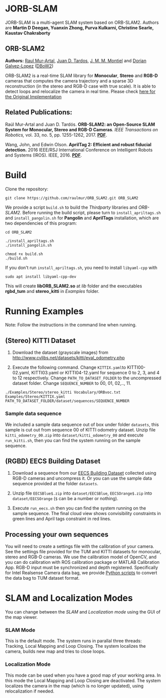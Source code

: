 # JORB-SLAM
JORB-SLAM is a multi-agent SLAM system based on ORB-SLAM2. Authors are **Martin D Deegan, Yuanxin Zhong, Purva Kulkarni, Christine Searle, Kaustav Chakraborty**

## ORB-SLAM2
**Authors:** [Raul Mur-Artal](http://webdiis.unizar.es/~raulmur/), [Juan D. Tardos](http://webdiis.unizar.es/~jdtardos/), [J. M. M. Montiel](http://webdiis.unizar.es/~josemari/) and [Dorian Galvez-Lopez](http://doriangalvez.com/) ([DBoW2](https://github.com/dorian3d/DBoW2))

ORB-SLAM2 is a real-time SLAM library for **Monocular**, **Stereo** and **RGB-D** cameras that computes the camera trajectory and a sparse 3D reconstruction (in the stereo and RGB-D case with true scale). It is able to detect loops and relocalize the camera in real time. Please check [here for the Original Implementation](https://github.com/raulmur/ORB_SLAM2)

## Related Publications:

Raúl Mur-Artal and Juan D. Tardós. **ORB-SLAM2: an Open-Source SLAM System for Monocular, Stereo and RGB-D Cameras**. *IEEE Transactions on Robotics,* vol. 33, no. 5, pp. 1255-1262, 2017. **[PDF](https://128.84.21.199/pdf/1610.06475.pdf)**.

Wang, John, and Edwin Olson. **AprilTag 2: Efficient and robust fiducial detection.** 2016 IEEE/RSJ International Conference on Intelligent Robots and Systems (IROS). IEEE, 2016. **[PDF](https://april.eecs.umich.edu/pdfs/wang2016iros.pdf)**.

# Build

Clone the repository:
```
git clone https://github.com/raulmur/ORB_SLAM2.git ORB_SLAM2
```

We provide a script `build.sh` to build the *Thirdparty* libraries and *ORB-SLAM2*. Before running the build script, please turn to `install_apriltags.sh` and `install_pangolin.sh` for **Pangolin** and **AprilTags** installation, which are two dependencies of this program:
```
cd ORB_SLAM2

./install_apriltags.sh
./install_pangolin.sh

chmod +x build.sh
./build.sh
```

If you don't run `install_apriltags.sh`, you need to install `libyaml-cpp` with 
```
sudo apt install libyaml-cpp-dev
```

This will create **libORB_SLAM2.so**  at *lib* folder and the executables **rgbd_tum** and **stereo_kitti** in *Examples* folder.

# Running Examples

Note: Follow the instructions in the command line when running.

## (Stereo) KITTI Dataset

1. Download the dataset (grayscale images) from http://www.cvlibs.net/datasets/kitti/eval_odometry.php 

2. Execute the following command. Change `KITTIX.yaml`to KITTI00-02.yaml, KITTI03.yaml or KITTI04-12.yaml for sequence 0 to 2, 3, and 4 to 12 respectively. Change `PATH_TO_DATASET_FOLDER` to the uncompressed dataset folder. Change `SEQUENCE_NUMBER` to 00, 01, 02,.., 11. 
```
./Examples/Stereo/stereo_kitti Vocabulary/ORBvoc.txt Examples/Stereo/KITTIX.yaml PATH_TO_DATASET_FOLDER/dataset/sequences/SEQUENCE_NUMBER
```

### Sample data sequence
We included a sample data sequence out of box under folder `datasets`, this sample is cut out from sequence 00 of KITTI odometry dataset. Unzip file `kitti_odometry_00.zip` into `dataset/kitti_odometry_00` and execute `run_kitti.sh`, then you can find the system running on the sample sequence.

## (RGBD) EECS Building Dataset

1. Download a sequence from our [EECS Building Dataset](https://drive.google.com/drive/folders/1gWPB1DK2V4TwV0HjROTEs3wOZjfg8BZU?usp=sharing) collected using RGB-D cameras and uncompress it. Or you can use the sample data sequence provided at the folder `datasets`.

2. Unzip file `EECSBlue$.zip` into `dataset/EECSBlue`, `EECSOrange$.zip` into `dataset/EECSOrange` (`$` can be a number or nothing).

3. Execute `run_eecs.sh` then you can find the system running on the sample sequence. The final cloud view shows convisibility constraints in green lines and April tags constraint in red lines.

## Processing your own sequences
You will need to create a settings file with the calibration of your camera. See the settings file provided for the TUM and KITTI datasets for monocular, stereo and RGB-D cameras. We use the calibration model of OpenCV, and you can do calibration with ROS calibration package or MATLAB Calibration App. RGB-D input must be synchronized and depth registered. Specifically for Intel Realsense Camera data bag, we provide [Python scripts](https://github.com/um-mobrob-t12-w19/ORB_SLAM2/tree/master/Examples/RGB-D/utils) to convert the data bag to TUM dataset format.

# SLAM and Localization Modes
You can change between the *SLAM* and *Localization mode* using the GUI of the map viewer.

### SLAM Mode
This is the default mode. The system runs in parallal three threads: Tracking, Local Mapping and Loop Closing. The system localizes the camera, builds new map and tries to close loops.

### Localization Mode
This mode can be used when you have a good map of your working area. In this mode the Local Mapping and Loop Closing are deactivated. The system localizes the camera in the map (which is no longer updated), using relocalization if needed. 

